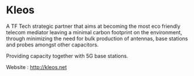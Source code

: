 # Kleos

A TF Tech strategic partner that aims at becoming the most eco friendly telecom mediator leaving a minimal carbon footprint on the environment, through minimizing the need for bulk production of antennas, base stations and probes amongst other capacitors.

Providing capacity together with 5G base stations.

Website : http://kleos.net